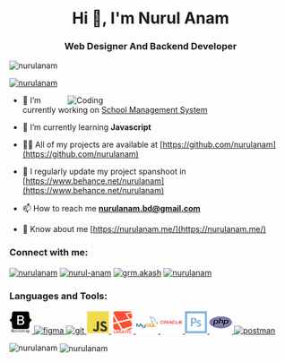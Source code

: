<h1 align="center">Hi 👋, I'm Nurul Anam</h1>
<h3 align="center">Web Designer And Backend Developer</h3>

<p align="left"> <img src="https://komarev.com/ghpvc/?username=nurulanam&label=Profile%20views&color=0e75b6&style=flat" alt="nurulanam" /> </p>

<p align="left"> <a href="https://github.com/ryo-ma/github-profile-trophy"><img src="https://github-profile-trophy.vercel.app/?username=nurulanam" alt="nurulanam" /></a> </p>
<img align="right" alt="Coding" width="400" src="https://media.tenor.com/rePDfDWO3XoAAAAd/hacking.gif">

- 🔭 I’m currently working on [School Management System](https://github.com/nurulanam/school-management-system)

- 🌱 I’m currently learning **Javascript**

- 👨‍💻 All of my projects are available at [https://github.com/nurulanam](https://github.com/nurulanam)

- 📸 I regularly update my project spanshoot in [https://www.behance.net/nurulanam](https://www.behance.net/nurulanam)

- 📫 How to reach me **nurulanam.bd@gmail.com**

- 📢 Know about me [https://nurulanam.me/](https://nurulanam.me/)

<h3 align="left">Connect with me:</h3>
<p align="left">
<a href="https://dev.to/nurulanam" target="blank"><img align="center" src="https://raw.githubusercontent.com/rahuldkjain/github-profile-readme-generator/master/src/images/icons/Social/devto.svg" alt="nurulanam" height="30" width="40" /></a>
<a href="https://linkedin.com/in/nurul-anam" target="blank"><img align="center" src="https://raw.githubusercontent.com/rahuldkjain/github-profile-readme-generator/master/src/images/icons/Social/linked-in-alt.svg" alt="nurul-anam" height="30" width="40" /></a>
<a href="https://fb.com/grm.akash" target="blank"><img align="center" src="https://raw.githubusercontent.com/rahuldkjain/github-profile-readme-generator/master/src/images/icons/Social/facebook.svg" alt="grm.akash" height="30" width="40" /></a>
<a href="https://www.behance.net/nurulanam" target="blank"><img align="center" src="https://raw.githubusercontent.com/rahuldkjain/github-profile-readme-generator/master/src/images/icons/Social/behance.svg" alt="nurulanam" height="30" width="40" /></a>
</p>

<h3 align="left">Languages and Tools:</h3>
<p align="left"> <a href="https://getbootstrap.com" target="_blank" rel="noreferrer"> <img src="https://raw.githubusercontent.com/devicons/devicon/master/icons/bootstrap/bootstrap-plain-wordmark.svg" alt="bootstrap" width="40" height="40"/> </a> <a href="https://www.figma.com/" target="_blank" rel="noreferrer"> <img src="https://www.vectorlogo.zone/logos/figma/figma-icon.svg" alt="figma" width="40" height="40"/> </a> <a href="https://git-scm.com/" target="_blank" rel="noreferrer"> <img src="https://www.vectorlogo.zone/logos/git-scm/git-scm-icon.svg" alt="git" width="40" height="40"/> </a> <a href="https://developer.mozilla.org/en-US/docs/Web/JavaScript" target="_blank" rel="noreferrer"> <img src="https://raw.githubusercontent.com/devicons/devicon/master/icons/javascript/javascript-original.svg" alt="javascript" width="40" height="40"/> </a> <a href="https://laravel.com/" target="_blank" rel="noreferrer"> <img src="https://raw.githubusercontent.com/devicons/devicon/master/icons/laravel/laravel-plain-wordmark.svg" alt="laravel" width="40" height="40"/> </a> <a href="https://www.mysql.com/" target="_blank" rel="noreferrer"> <img src="https://raw.githubusercontent.com/devicons/devicon/master/icons/mysql/mysql-original-wordmark.svg" alt="mysql" width="40" height="40"/> </a> <a href="https://www.oracle.com/" target="_blank" rel="noreferrer"> <img src="https://raw.githubusercontent.com/devicons/devicon/master/icons/oracle/oracle-original.svg" alt="oracle" width="40" height="40"/> </a> <a href="https://www.photoshop.com/en" target="_blank" rel="noreferrer"> <img src="https://raw.githubusercontent.com/devicons/devicon/master/icons/photoshop/photoshop-line.svg" alt="photoshop" width="40" height="40"/> </a> <a href="https://www.php.net" target="_blank" rel="noreferrer"> <img src="https://raw.githubusercontent.com/devicons/devicon/master/icons/php/php-original.svg" alt="php" width="40" height="40"/> </a> <a href="https://postman.com" target="_blank" rel="noreferrer"> <img src="https://www.vectorlogo.zone/logos/getpostman/getpostman-icon.svg" alt="postman" width="40" height="40"/> </a> </p>

<p><img align="left" src="https://github-readme-stats.vercel.app/api/top-langs?username=nurulanam&show_icons=true&locale=en&layout=compact" alt="nurulanam" /></p>

<p>&nbsp;<img align="center" src="https://github-readme-stats.vercel.app/api?username=nurulanam&show_icons=true&locale=en" alt="nurulanam" /></p>

